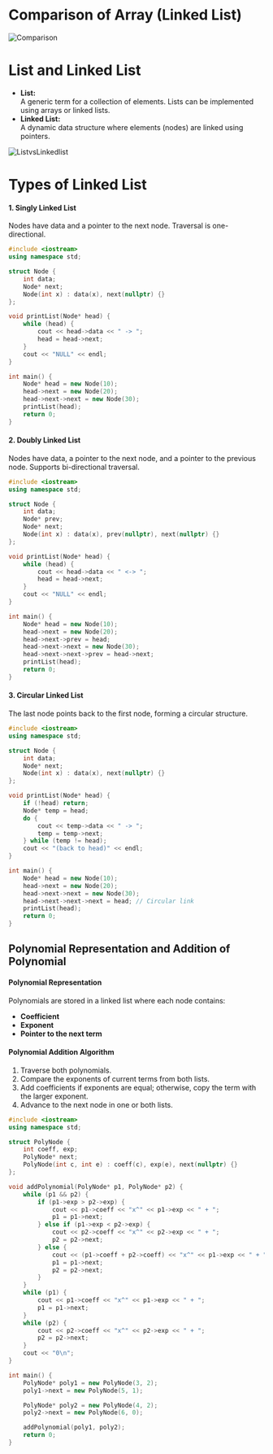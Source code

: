 # Comparison of Array (Linked List)

![Comparison](Comparison.png)

# List and Linked List
- **List:**  
    A generic term for a collection of elements. Lists can be implemented using arrays or linked lists.
- **Linked List:**  
    A dynamic data structure where elements (nodes) are linked using pointers.
    
![ListvsLinkedlist](ListvsLinkedlist.png)

# Types of Linked List

#### 1. Singly Linked List

Nodes have data and a pointer to the next node. Traversal is one-directional.
```cpp
#include <iostream>
using namespace std;

struct Node {
    int data;
    Node* next;
    Node(int x) : data(x), next(nullptr) {}
};

void printList(Node* head) {
    while (head) {
        cout << head->data << " -> ";
        head = head->next;
    }
    cout << "NULL" << endl;
}

int main() {
    Node* head = new Node(10);
    head->next = new Node(20);
    head->next->next = new Node(30);
    printList(head);
    return 0;
}

```

#### 2. Doubly Linked List

Nodes have data, a pointer to the next node, and a pointer to the previous node. Supports bi-directional traversal.
```cpp
#include <iostream>
using namespace std;

struct Node {
    int data;
    Node* prev;
    Node* next;
    Node(int x) : data(x), prev(nullptr), next(nullptr) {}
};

void printList(Node* head) {
    while (head) {
        cout << head->data << " <-> ";
        head = head->next;
    }
    cout << "NULL" << endl;
}

int main() {
    Node* head = new Node(10);
    head->next = new Node(20);
    head->next->prev = head;
    head->next->next = new Node(30);
    head->next->next->prev = head->next;
    printList(head);
    return 0;
}

```

#### 3. Circular Linked List

The last node points back to the first node, forming a circular structure.
```cpp
#include <iostream>
using namespace std;

struct Node {
    int data;
    Node* next;
    Node(int x) : data(x), next(nullptr) {}
};

void printList(Node* head) {
    if (!head) return;
    Node* temp = head;
    do {
        cout << temp->data << " -> ";
        temp = temp->next;
    } while (temp != head);
    cout << "(back to head)" << endl;
}

int main() {
    Node* head = new Node(10);
    head->next = new Node(20);
    head->next->next = new Node(30);
    head->next->next->next = head; // Circular link
    printList(head);
    return 0;
}

```
## Polynomial Representation and Addition of Polynomial 

#### Polynomial Representation

Polynomials are stored in a linked list where each node contains:

- **Coefficient**
- **Exponent**
- **Pointer to the next term**

#### Polynomial Addition Algorithm

1. Traverse both polynomials.
2. Compare the exponents of current terms from both lists.
3. Add coefficients if exponents are equal; otherwise, copy the term with the larger exponent.
4. Advance to the next node in one or both lists.

```cpp
#include <iostream>
using namespace std;

struct PolyNode {
    int coeff, exp;
    PolyNode* next;
    PolyNode(int c, int e) : coeff(c), exp(e), next(nullptr) {}
};

void addPolynomial(PolyNode* p1, PolyNode* p2) {
    while (p1 && p2) {
        if (p1->exp > p2->exp) {
            cout << p1->coeff << "x^" << p1->exp << " + ";
            p1 = p1->next;
        } else if (p1->exp < p2->exp) {
            cout << p2->coeff << "x^" << p2->exp << " + ";
            p2 = p2->next;
        } else {
            cout << (p1->coeff + p2->coeff) << "x^" << p1->exp << " + ";
            p1 = p1->next;
            p2 = p2->next;
        }
    }
    while (p1) {
        cout << p1->coeff << "x^" << p1->exp << " + ";
        p1 = p1->next;
    }
    while (p2) {
        cout << p2->coeff << "x^" << p2->exp << " + ";
        p2 = p2->next;
    }
    cout << "0\n";
}

int main() {
    PolyNode* poly1 = new PolyNode(3, 2);
    poly1->next = new PolyNode(5, 1);

    PolyNode* poly2 = new PolyNode(4, 2);
    poly2->next = new PolyNode(6, 0);

    addPolynomial(poly1, poly2);
    return 0;
}

```